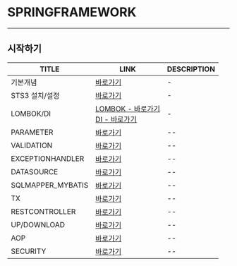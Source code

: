 # SPRINGFRAMEWORK
--- 

시작하기
---
|TITLE|LINK|DESCRIPTION|
|------|---|---|
|기본개념|[바로가기](DOCUMENT/INIT/CONCEPT)|-|
|STS3 설치/설정|[바로가기](DOCUMENT/CURRI/01_INIT)|-|
|LOMBOK/DI|[LOMBOK - 바로가기](DOCUMENT/CURRI/02_LOMBOK_DI/01_LOMBOK)<br>[DI - 바로가기](https://github.com/MY-ALL-LECTURE/STS3/tree/main/DOCUMENT/CURRI/02_LOMBOK_DI/02_DI)|-|
|PARAMETER|[바로가기](DOCUMENT/CURRI/03_PARAMETER)|--|
|VALIDATION|[바로가기](DOCUMENT/CURRI/04_VALIDATION)|--|
|EXCEPTIONHANDLER|[바로가기](DOCUMENT/CURRI/05_EXCEPTIONHANDLER)|--|
|DATASOURCE|[바로가기](DOCUMENT/CURRI/06_DATASOURCE)|--|
|SQLMAPPER_MYBATIS|[바로가기](DOCUMENT/CURRI/07_ORM_MYBATIS)|--|
|TX|[바로가기](DOCUMENT/CURRI/08_TX)|--|
|RESTCONTROLLER|[바로가기](DOCUMENT/CURRI/09_RESTCONTROLLER)|--|
|UP/DOWNLOAD|[바로가기](DOCUMENT/CURRI/10_UP_DOWNLOAD)|--|
|AOP|[바로가기](DOCUMENT/CURRI/11_AOP)|--|
|SECURITY|[바로가기](DOCUMENT/CURRI/12_SECURITY)|--|

